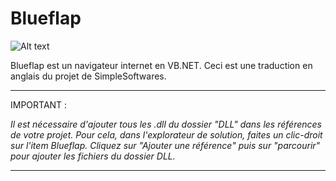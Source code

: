 Blueflap
========

![Alt text](Images/Logo.png?raw=true  "logo_main")

Blueflap est un navigateur internet en VB.NET.
Ceci est une traduction en anglais du projet de SimpleSoftwares.

-----------------

IMPORTANT :

_Il est nécessaire d'ajouter tous les .dll du dossier "DLL" dans les références de votre projet.
Pour cela, dans l'explorateur de solution, faites un clic-droit sur l'item Blueflap. Cliquez sur "Ajouter une référence" puis sur "parcourir" pour ajouter les fichiers du dossier DLL._

-----------------
